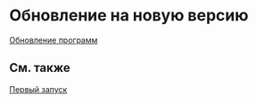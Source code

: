 # Обновление на новую версию

[Обновление программ](../installer/update_apps.md)

## См. также

[Первый запуск](first_start.md)
